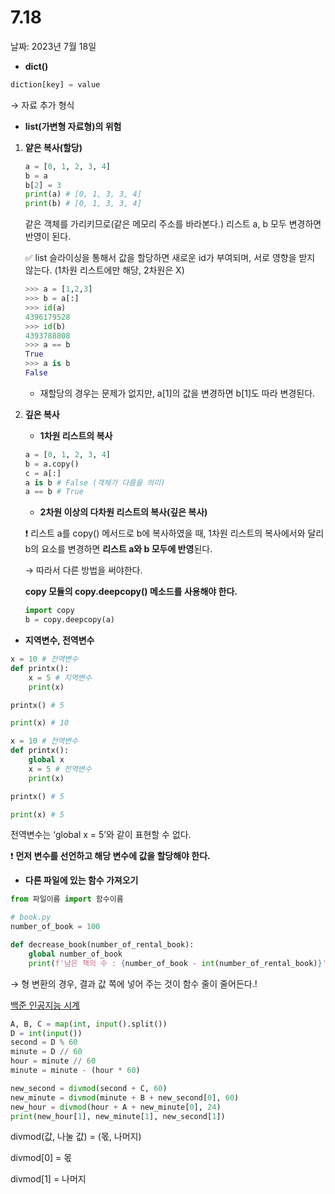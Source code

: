# 7.18

날짜: 2023년 7월 18일

- **dict()**

```python
diction[key] = value
```

→ 자료 추가 형식

- **list(가변형 자료형)의 위험**
1. **얕은 복사(할당)**
    
    ```python
    a = [0, 1, 2, 3, 4]
    b = a
    b[2] = 3
    print(a) # [0, 1, 3, 3, 4]
    print(b) # [0, 1, 3, 3, 4]
    ```
    
    같은 객체를 가리키므로(같은 메모리 주소를 바라본다.) 리스트 a, b 모두 변경하면 반영이 된다.
    
    ✅ list 슬라이싱을 통해서 값을 할당하면 새로운 id가 부여되며, 서로 영향을 받지 않는다. (1차원 리스트에만 해당, 2차원은 X)
    
    ```python
    >>> a = [1,2,3]
    >>> b = a[:]
    >>> id(a)
    4396179528
    >>> id(b)
    4393788808
    >>> a == b
    True
    >>> a is b
    False
    ```
    
    - 재할당의 경우는 문제가 없지만, a[1]의 값을 변경하면 b[1]도 따라 변경된다.
2. **깊은 복사**
    - **1차원 리스트의 복사**
    
    ```python
    a = [0, 1, 2, 3, 4]
    b = a.copy()
    c = a[:]
    a is b # False (객체가 다름을 의미)
    a == b # True
    ```
    
    - **2차원 이상의 다차원 리스트의 복사(깊은 복사)**
    
    ❗ 리스트 a를 copy() 메서드로 b에 복사하였을 때, 1차원 리스트의 복사에서와 달리 b의 요소를 변경하면 **리스트 a와 b 모두에 반영**된다.
    
    → 따라서 다른 방법을 써야한다.
    
    **copy 모듈의 copy.deepcopy() 메소드를 사용해야 한다.**
    
    ```python
    import copy
    b = copy.deepcopy(a)
    ```
    

- **지역변수, 전역변수**

```python
x = 10 # 전역변수
def printx():
    x = 5 # 지역변수
    print(x)

printx() # 5

print(x) # 10
```

```python
x = 10 # 전역변수
def printx():
    global x
    x = 5 # 전역변수
    print(x)

printx() # 5

print(x) # 5
```

전역변수는 ‘global x = 5’와 같이 표현할 수 없다.

❗ **먼저 변수를 선언하고 해당 변수에 값을 할당해야 한다.**

- **다른 파일에 있는 함수 가져오기**

```python
from 파일이름 import 함수이름
```

```python
# book.py
number_of_book = 100

def decrease_book(number_of_rental_book):
    global number_of_book
    print(f'남은 책의 수 : {number_of_book - int(number_of_rental_book)}')
```

→ 형 변환의 경우, 결과 값 쪽에 넣어 주는 것이 함수 줄이 줄어든다.!

[백준 인공지능 시계](https://www.acmicpc.net/problem/2530)

```python
A, B, C = map(int, input().split())
D = int(input())
second = D % 60
minute = D // 60
hour = minute // 60
minute = minute - (hour * 60)

new_second = divmod(second + C, 60)
new_minute = divmod(minute + B + new_second[0], 60)
new_hour = divmod(hour + A + new_minute[0], 24)
print(new_hour[1], new_minute[1], new_second[1])
```

divmod(값, 나눌 값) = (몫, 나머지)

divmod[0] = 몫

divmod[1] = 나머지